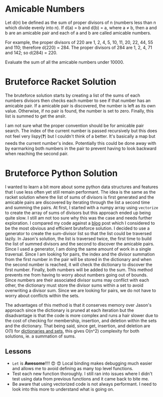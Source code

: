 # Amicable Numbers

Let d(n) be defined as the sum of proper divisors of n (numbers less than n which divide evenly into n).
If d(a) = b and d(b) = a, where a ≠ b, then a and b are an amicable pair and each of a and b are called amicable numbers.

For example, the proper divisors of 220 are 1, 2, 4, 5, 10, 11, 20, 22, 44, 55 and 110; therefore d(220) = 284. The proper divisors of 284 are 1, 2, 4, 71 and 142; so d(284) = 220.

Evaluate the sum of all the amicable numbers under 10000.

# Bruteforce Racket Solution

The bruteforce solution starts by creating a list of the sums of each numbers divisors then checks each number to see if that number has an amicable pair.  If a amicable pair is discovered, the number is left as its own value. Otherwise, if no pair is found, the number is set to zero.  Finally, this list is summed to get the ansIr.

I am not sure what the proper convention should be for amicable pair search.  The index of the current number is passed recursively but this does not feel very lispy(:question:) but I couldn't think of a better. It's basically a map but needs the current number's index.  Potentially this could be done away with by earmarking both numbers in the pair to prevent having to look backward when reaching the second pair.

# Bruteforce Python Solution

I wanted to learn a bit more about some python data structures and features that I use less often yet still remain performant.
The idea is the same as the racket solution where the list of sums of divisors is first generated and the amicable
pairs are discovered by iterating through the list a second time and summing the pairs. At first, I started with a 
numpy array using `vectorize` to create the array of sums of divisors but this approach ended up being quite slow.
I still am not too sure why this was the case and needs further exploration. I compared my code against a [blog](http://code.jasonbhill.com/c/project-euler-problem-21/) post
which I considered to be the most obvious and efficient bruteforce solution. I decided to use a generator to create
the sum-divisor list so that the list could be traversed lazily.  In Jason's solution, the list is traversed twice,
the first time to build the list of summed divisors and the second to discover the amicable pairs.  Since I used a 
generator, I am doing the same amount of work in a single traversal.  Since I am looking for pairs, the index and the 
divisor summation from the first number
in the pair will be stored in the dictionary and when the second number is reached, it will check the dictionary to 
discover the first number.  Finally, both numbers will be added to the sum.  This method prevents me from having to worry about
numbers going out of bounds.  Since numbers are their associated divisor sums may conflict with each other, the dictionary
must store the divisor sums within a set to avoid overwriting a divisor sum.  Since we are looking for pairs, we do not
have to worry about conflicts within the sets.


The advantages of this method is that it conserves memory over Jason's approach since the dictionary is pruned at each 
iteration but the disadvantage is that the code is more complex and runs a hair slower due to the cost of checking for 
membership, insertion, and deletion within the sets and the dictionary.  That being said, since get, insertion, and 
deletion are O(1) for [dictionaries and sets](https://wiki.python.org/moin/TimeComplexity), this gives O(n^2)
complexity for both solutions, ie. a summation of sums.

## Lessons

* `Let` is **Awesome**!!!! :heart_eyes: :heart_eyes: Local binding makes debugging much easier and allows me to avoid defining as many top level functions.
* Test each new function thoroughly.  I still ran into issues where I didn't test using data from previous functions and it came back to bite me.
* Be aware that using vectorized code is not always performant.  I need to look into this more to understand what is going on.